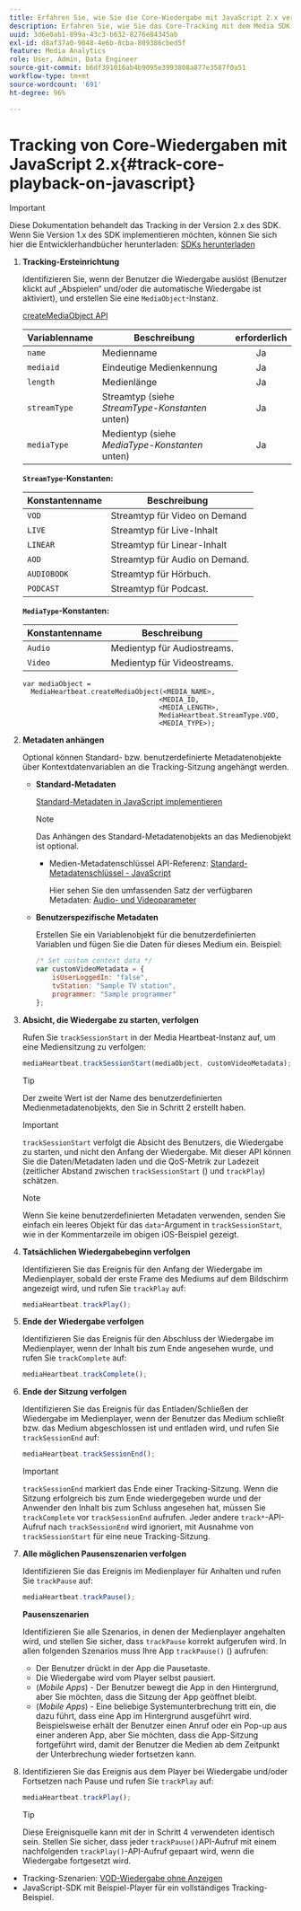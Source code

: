 ```yaml
---
title: Erfahren Sie, wie Sie die Core-Wiedergabe mit JavaScript 2.x verfolgen.
description: Erfahren Sie, wie Sie das Core-Tracking mit dem Media SDK mithilfe von JavaScript 2.x-Apps in einem Browser implementieren.
uuid: 3d6e0ab1-899a-43c3-b632-8276e84345ab
exl-id: d8af37a0-9048-4e6b-8cba-809386cbed5f
feature: Media Analytics
role: User, Admin, Data Engineer
source-git-commit: b6df391016ab4b9095e3993808a877e3587f0a51
workflow-type: tm+mt
source-wordcount: '691'
ht-degree: 96%

---
```


# Tracking von Core-Wiedergaben mit JavaScript 2.x{#track-core-playback-on-javascript}

>[!IMPORTANT]
>Diese Dokumentation behandelt das Tracking in der Version 2.x des SDK. Wenn Sie Version 1.x des SDK implementieren möchten, können Sie sich hier die Entwicklerhandbücher herunterladen: [SDKs herunterladen](/help/sdk-implement/download-sdks.md)

1. **Tracking-Ersteinrichtung**

   Identifizieren Sie, wenn der Benutzer die Wiedergabe auslöst (Benutzer klickt auf „Abspielen“ und/oder die automatische Wiedergabe ist aktiviert), und erstellen Sie eine `MediaObject`-Instanz.

   [createMediaObject API](https://adobe-marketing-cloud.github.io/media-sdks/reference/javascript/MediaHeartbeat.html#.createMediaObject)

   | Variablenname | Beschreibung | erforderlich |
   | --- | --- | :---: |
   | `name` | Medienname | Ja |
   | `mediaid` | Eindeutige Medienkennung | Ja |
   | `length` | Medienlänge | Ja |
   | `streamType` | Streamtyp (siehe _StreamType-Konstanten_ unten) | Ja |
   | `mediaType` | Medientyp (siehe _MediaType-Konstanten_ unten) | Ja |

   **`StreamType`-Konstanten:**

   | Konstantenname | Beschreibung   |
   |---|---|
   | `VOD` | Streamtyp für Video on Demand |
   | `LIVE` | Streamtyp für Live-Inhalt |
   | `LINEAR` | Streamtyp für Linear-Inhalt |
   | `AOD` | Streamtyp für Audio on Demand. |
   | `AUDIOBOOK` | Streamtyp für Hörbuch. |
   | `PODCAST` | Streamtyp für Podcast. |

   **`MediaType`-Konstanten:**

   | Konstantenname | Beschreibung |
   |---|---|
   | `Audio` | Medientyp für Audiostreams. |
   | `Video` | Medientyp für Videostreams. |

   ```
   var mediaObject =  
     MediaHeartbeat.createMediaObject(<MEDIA_NAME>,  
                                     <MEDIA_ID,  
                                     <MEDIA_LENGTH>,
                                     MediaHeartbeat.StreamType.VOD,
                                     <MEDIA_TYPE>);
   ```

1. **Metadaten anhängen**

   Optional können Standard- bzw. benutzerdefinierte Metadatenobjekte über Kontextdatenvariablen an die Tracking-Sitzung angehängt werden.

   * **Standard-Metadaten**

      [Standard-Metadaten in JavaScript implementieren](/help/sdk-implement/track-av-playback/impl-std-metadata/impl-std-md-js/impl-std-metadata-js.md)

      >[!NOTE]
      >
      >Das Anhängen des Standard-Metadatenobjekts an das Medienobjekt ist optional.

      * Medien-Metadatenschlüssel API-Referenz: [Standard-Metadatenschlüssel - JavaScript](https://adobe-marketing-cloud.github.io/media-sdks/reference/javascript)

         Hier sehen Sie den umfassenden Satz der verfügbaren Metadaten: [Audio- und Videoparameter](/help/metrics-and-metadata/audio-video-parameters.md)
   * **Benutzerspezifische Metadaten**

      Erstellen Sie ein Variablenobjekt für die benutzerdefinierten Variablen und fügen Sie die Daten für dieses Medium ein. Beispiel:

      ```js
      /* Set custom context data */
      var customVideoMetadata = {
          isUserLoggedIn: "false",
          tvStation: "Sample TV station",
          programmer: "Sample programmer"
      };
      ```


1. **Absicht, die Wiedergabe zu starten, verfolgen**

   Rufen Sie `trackSessionStart` in der Media Heartbeat-Instanz auf, um eine Mediensitzung zu verfolgen:

   ```js
   mediaHeartbeat.trackSessionStart(mediaObject, customVideoMetadata);
   ```

   >[!TIP]
   >
   >Der zweite Wert ist der Name des benutzerdefinierten Medienmetadatenobjekts, den Sie in Schritt 2 erstellt haben.

   >[!IMPORTANT]
   >
   >`trackSessionStart` verfolgt die Absicht des Benutzers, die Wiedergabe zu starten, und nicht den Anfang der Wiedergabe. Mit dieser API können Sie die Daten/Metadaten laden und die QoS-Metrik zur Ladezeit (zeitlicher Abstand zwischen `trackSessionStart` () und `trackPlay`) schätzen.

   >[!NOTE]
   >
   >Wenn Sie keine benutzerdefinierten Metadaten verwenden, senden Sie einfach ein leeres Objekt für das `data`-Argument in `trackSessionStart`, wie in der Kommentarzeile im obigen iOS-Beispiel gezeigt.

1. **Tatsächlichen Wiedergabebeginn verfolgen**

   Identifizieren Sie das Ereignis für den Anfang der Wiedergabe im Medienplayer, sobald der erste Frame des Mediums auf dem Bildschirm angezeigt wird, und rufen Sie `trackPlay` auf:

   ```js
   mediaHeartbeat.trackPlay();
   ```

1. **Ende der Wiedergabe verfolgen**

   Identifizieren Sie das Ereignis für den Abschluss der Wiedergabe im Medienplayer, wenn der Inhalt bis zum Ende angesehen wurde, und rufen Sie `trackComplete` auf:

   ```js
   mediaHeartbeat.trackComplete();
   ```

1. **Ende der Sitzung verfolgen**

   Identifizieren Sie das Ereignis für das Entladen/Schließen der Wiedergabe im Medienplayer, wenn der Benutzer das Medium schließt bzw. das Medium abgeschlossen ist und entladen wird, und rufen Sie `trackSessionEnd` auf:

   ```js
   mediaHeartbeat.trackSessionEnd();
   ```

   >[!IMPORTANT]
   >
   >`trackSessionEnd` markiert das Ende einer Tracking-Sitzung. Wenn die Sitzung erfolgreich bis zum Ende wiedergegeben wurde und der Anwender den Inhalt bis zum Schluss angesehen hat, müssen Sie `trackComplete` vor `trackSessionEnd` aufrufen. Jeder andere `track*`-API-Aufruf nach `trackSessionEnd` wird ignoriert, mit Ausnahme von `trackSessionStart` für eine neue Tracking-Sitzung.

1. **Alle möglichen Pausenszenarien verfolgen**

   Identifizieren Sie das Ereignis im Medienplayer für Anhalten und rufen Sie `trackPause` auf:

   ```js
   mediaHeartbeat.trackPause();
   ```

   **Pausenszenarien**

   Identifizieren Sie alle Szenarios, in denen der Medienplayer angehalten wird, und stellen Sie sicher, dass `trackPause` korrekt aufgerufen wird. In allen folgenden Szenarios muss Ihre App `trackPause()` () aufrufen:

   * Der Benutzer drückt in der App die Pausetaste.
   * Die Wiedergabe wird vom Player selbst pausiert.
   * (*Mobile Apps*) - Der Benutzer bewegt die App in den Hintergrund, aber Sie möchten, dass die Sitzung der App geöffnet bleibt.
   * (*Mobile Apps*) - Eine beliebige Systemunterbrechung tritt ein, die dazu führt, dass eine App im Hintergrund ausgeführt wird. Beispielsweise erhält der Benutzer einen Anruf oder ein Pop-up aus einer anderen App, aber Sie möchten, dass die App-Sitzung fortgeführt wird, damit der Benutzer die Medien ab dem Zeitpunkt der Unterbrechung wieder fortsetzen kann.

1. Identifizieren Sie das Ereignis aus dem Player bei Wiedergabe und/oder Fortsetzen nach Pause und rufen Sie `trackPlay` auf:

   ```js
   mediaHeartbeat.trackPlay();
   ```

   >[!TIP]
   >
   >Diese Ereignisquelle kann mit der in Schritt 4 verwendeten identisch sein. Stellen Sie sicher, dass jeder `trackPause()`API-Aufruf mit einem nachfolgenden `trackPlay()`-API-Aufruf gepaart wird, wenn die Wiedergabe fortgesetzt wird.

* Tracking-Szenarien: [VOD-Wiedergabe ohne Anzeigen](/help/sdk-implement/tracking-scenarios/vod-no-intrs-details.md)
* JavaScript-SDK mit Beispiel-Player für ein vollständiges Tracking-Beispiel.
